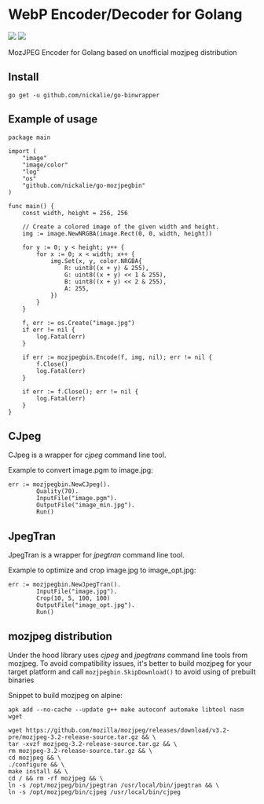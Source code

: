 # WebP Encoder/Decoder for Golang

[![](https://img.shields.io/badge/docs-godoc-blue.svg)](https://godoc.org/github.com/nickalie/go-mozjpegbin)
[![](https://circleci.com/gh/nickalie/go-mozjpegbin.png?circle-token=bf2a63a9ecd6ca6f4c4d81028d710cb847e58695)](https://circleci.com/gh/nickalie/go-binwrapper)

MozJPEG Encoder for Golang based on unofficial mozjpeg distribution

## Install

```go get -u github.com/nickalie/go-binwrapper```

## Example of usage

```
package main

import (
	"image"
	"image/color"
	"log"
	"os"
	"github.com/nickalie/go-mozjpegbin"
)

func main() {
	const width, height = 256, 256

	// Create a colored image of the given width and height.
	img := image.NewNRGBA(image.Rect(0, 0, width, height))

	for y := 0; y < height; y++ {
		for x := 0; x < width; x++ {
			img.Set(x, y, color.NRGBA{
				R: uint8((x + y) & 255),
				G: uint8((x + y) << 1 & 255),
				B: uint8((x + y) << 2 & 255),
				A: 255,
			})
		}
	}

	f, err := os.Create("image.jpg")
	if err != nil {
		log.Fatal(err)
	}

	if err := mozjpegbin.Encode(f, img, nil); err != nil {
		f.Close()
		log.Fatal(err)
	}

	if err := f.Close(); err != nil {
		log.Fatal(err)
	}
}
```

## CJpeg

CJpeg is a wrapper for *cjpeg* command line tool.

Example to convert image.pgm to image.jpg:

```
err := mozjpegbin.NewCJpeg().
		Quality(70).
		InputFile("image.pgm").
		OutputFile("image_min.jpg").
		Run()
```

## JpegTran

JpegTran is a wrapper for *jpegtran* command line tool.

Example to optimize and crop image.jpg to image_opt.jpg:

```
err := mozjpegbin.NewJpegTran().
		InputFile("image.jpg").
		Crop(10, 5, 100, 100)
		OutputFile("image_opt.jpg").
		Run()
```

## mozjpeg distribution

Under the hood library uses *cjpeg* and *jpegtrans* command line tools from mozjpeg. To avoid compatibility issues, it's better to build mozjpeg for your target platform and call ```mozjpegbin.SkipDownload()``` to avoid using of prebuilt binaries 

Snippet to build mozjpeg on alpine:

```
apk add --no-cache --update g++ make autoconf automake libtool nasm wget

wget https://github.com/mozilla/mozjpeg/releases/download/v3.2-pre/mozjpeg-3.2-release-source.tar.gz && \
tar -xvzf mozjpeg-3.2-release-source.tar.gz && \
rm mozjpeg-3.2-release-source.tar.gz && \
cd mozjpeg && \
./configure && \
make install && \
cd / && rm -rf mozjpeg && \
ln -s /opt/mozjpeg/bin/jpegtran /usr/local/bin/jpegtran && \
ln -s /opt/mozjpeg/bin/cjpeg /usr/local/bin/cjpeg
```
